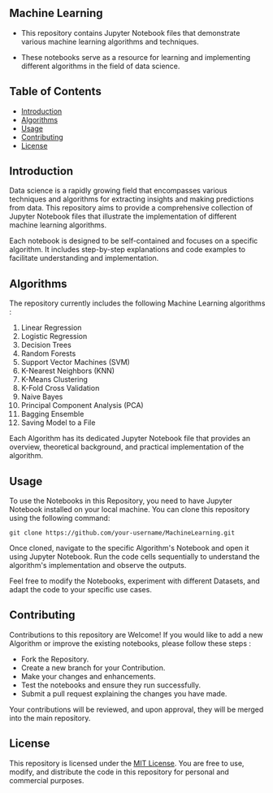 ## Machine Learning

- This repository contains Jupyter Notebook files that demonstrate various machine learning algorithms and techniques. 

- These notebooks serve as a resource for learning and implementing different algorithms in the field of data science.

## Table of Contents

- [Introduction](#introduction)
- [Algorithms](#algorithms)
- [Usage](#usage)
- [Contributing](#contributing)
- [License](#license)

## Introduction

Data science is a rapidly growing field that encompasses various techniques and algorithms for extracting insights and making predictions from data. This repository aims to provide a comprehensive collection of Jupyter Notebook files that illustrate the implementation of different machine learning algorithms.

Each notebook is designed to be self-contained and focuses on a specific algorithm. It includes step-by-step explanations and code examples to facilitate understanding and implementation.
  
## Algorithms

The repository currently includes the following Machine Learning algorithms :

1. Linear Regression
2. Logistic Regression
3. Decision Trees
4. Random Forests
5. Support Vector Machines (SVM)
6. K-Nearest Neighbors (KNN)
7. K-Means Clustering 
8. K-Fold Cross Validation
9. Naive Bayes
10. Principal Component Analysis (PCA)
11. Bagging Ensemble
12. Saving Model to a File

Each Algorithm has its dedicated Jupyter Notebook file that provides an overview, theoretical background, and practical implementation of the algorithm.

## Usage

To use the Notebooks in this Repository, you need to have Jupyter Notebook installed on your local machine. You can clone this repository using the following command:

```
git clone https://github.com/your-username/MachineLearning.git
```

Once cloned, navigate to the specific Algorithm's Notebook and open it using Jupyter Notebook. Run the code cells sequentially to understand the algorithm's implementation and observe the outputs.

Feel free to modify the Notebooks, experiment with different Datasets, and adapt the code to your specific use cases.

## Contributing

Contributions to this repository are Welcome! If you would like to add a new Algorithm or improve the existing notebooks, please follow these steps :

- Fork the Repository.
- Create a new branch for your Contribution.
- Make your changes and enhancements.
- Test the notebooks and ensure they run successfully.
- Submit a pull request explaining the changes you have made.

Your contributions will be reviewed, and upon approval, they will be merged into the main repository.

## License

This repository is licensed under the [MIT License](LICENSE). You are free to use, modify, and distribute the code in this repository for personal and commercial purposes.
